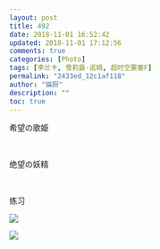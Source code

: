 ```yaml
---
layout: post
title: 492
date: 2018-11-01 16:52:42
updated: 2018-11-01 17:12:56
comments: true
categories: [Photo]
tags: [李兰卡, 雪莉露·诺姆, 超时空要塞F]
permalink: "2433ed_12c1af118"
author: "猫厨"
description: ""
toc: true
---
```


<p>希望の歌姫<br /></p> 
<br /> 
<p>绝望の妖精<br /></p> 
<br /> 
<p>练习</p>

![](/img/img_cVZNdzJtQk9JV2Mwa042em0yc3FZakRJTlBWaktPcTZUWTVnMTMreTFISks0amQrS1ZiWm53PT0.jpg)

![](/img/img_cVZNdzJtQk9JV2Mwa042em0yc3FZa2ZBYko1V0pOL2Nja0tzVjRnTktDb1ROQ0FOOUF1Q2ZBPT0.jpg)